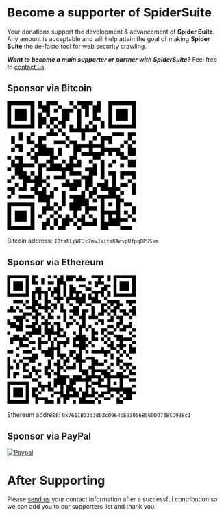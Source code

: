 # Become a supporter of SpiderSuite

Your donations support the development & advancement of **Spider Suite**. 
Any amount is acceptable and will help attain the goal of making **Spider Suite** the de-facto tool for web security crawling.

_**Want to become a main supporter or partner with SpiderSuite?**_ Feel free to [contact us](CONTACTS.md).

## Sponsor via Bitcoin

<img src="resources/bitcoin_address.png" width=300/>

Bitcoin address: `18taNLpWFJc7mwJsitaKArvpUfpqBPHSkm`

## Sponsor via Ethereum

<img src="resources/ethereum_address.png" width=300/>

Ethereum address: `0x7611B33d3d03c0964cE93056B560D073BCC9BBc1`
## Sponsor via PayPal

[![Paypal](https://img.shields.io/badge/-Paypal-0070ba?logo=paypal)](https://paypal.me/SpiderSuite)

<!--
## Sponsor via Liberapay

[![Liberapay](https://img.shields.io/badge/-Liberapay-f6c915?logo=liberapay&logoColor=black)](https://liberapay.com/SpiderSuite/donate)

## Sponsor via ko-fi

[![ko-fi](https://ko-fi.com/img/githubbutton_sm.svg)](https://ko-fi.com/U7U5AMY6J)

## Sponsor via Patreon

[![Patreon](https://img.shields.io/badge/-Patreon-F96854?logo=patreon&logoColor=white)](https://www.patreon.com/SpiderSuite)

## Sponsor via Flattr
[![Flattr](https://img.shields.io/badge/-Flattr-6bc76b?logo=flattr)](https://flattr.com/@SpiderSuite)

-->

# After Supporting

Please [send us](CONTACTS.md) your contact information after a successful contribution so we can add you to our supporters list and thank you.